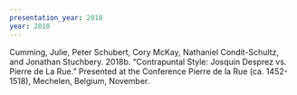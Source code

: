 ```yaml
---
presentation_year: 2018
year: 2018
---
```


Cumming, Julie, Peter Schubert, Cory McKay, Nathaniel Condit-Schultz, and Jonathan Stuchbery. 2018b. “Contrapuntal Style: Josquin Desprez vs. Pierre de La Rue.” Presented at the Conference Pierre de la Rue (ca. 1452-1518), Mechelen, Belgium, November.